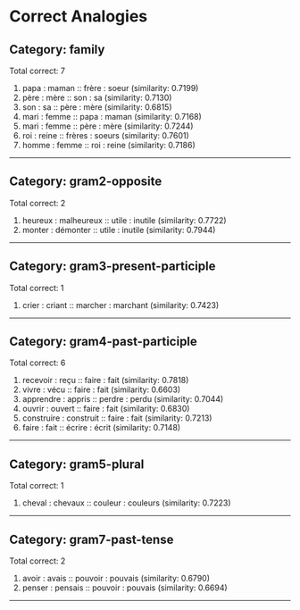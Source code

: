 # Correct Analogies

## Category: family
Total correct: 7

1. papa : maman :: frère : soeur (similarity: 0.7199)
2. père : mère :: son : sa (similarity: 0.7130)
3. son : sa :: père : mère (similarity: 0.6815)
4. mari : femme :: papa : maman (similarity: 0.7168)
5. mari : femme :: père : mère (similarity: 0.7244)
6. roi : reine :: frères : soeurs (similarity: 0.7601)
7. homme : femme :: roi : reine (similarity: 0.7186)

--------------------------------------------------

## Category: gram2-opposite
Total correct: 2

1. heureux : malheureux :: utile : inutile (similarity: 0.7722)
2. monter : démonter :: utile : inutile (similarity: 0.7944)

--------------------------------------------------

## Category: gram3-present-participle
Total correct: 1

1. crier : criant :: marcher : marchant (similarity: 0.7423)

--------------------------------------------------

## Category: gram4-past-participle
Total correct: 6

1. recevoir : reçu :: faire : fait (similarity: 0.7818)
2. vivre : vécu :: faire : fait (similarity: 0.6603)
3. apprendre : appris :: perdre : perdu (similarity: 0.7044)
4. ouvrir : ouvert :: faire : fait (similarity: 0.6830)
5. construire : construit :: faire : fait (similarity: 0.7213)
6. faire : fait :: écrire : écrit (similarity: 0.7148)

--------------------------------------------------

## Category: gram5-plural
Total correct: 1

1. cheval : chevaux :: couleur : couleurs (similarity: 0.7223)

--------------------------------------------------

## Category: gram7-past-tense
Total correct: 2

1. avoir : avais :: pouvoir : pouvais (similarity: 0.6790)
2. penser : pensais :: pouvoir : pouvais (similarity: 0.6694)

--------------------------------------------------

